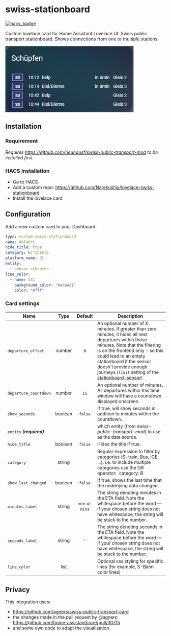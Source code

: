 # swiss-stationboard

[![hacs_badge](https://img.shields.io/badge/HACS-Default-orange.svg)](https://github.com/custom-components/hacs)

Custom lovelace card for Home Assistant Lovelace UI.
Swiss public transport stationboard. Shows connections from one or multiple stations.

![Stationboard "Schüpfen"](https://github.com/Narekushia/lovelace-swiss-stationboard/blob/main/img/stationboard-1.png?raw=true "Stationboard Schüpfen")

## Installation

### Requirement

_Requires https://github.com/neuhausf/swiss-public-transport-mod to be installed first._

### HACS Installation

- Go to HACS
- Add a custom repo: https://github.com/Narekushia/lovelace-swiss-stationboard
- Install the lovelace card

## Configuration

Add a new custom card to your Dashboard:

```YAML
type: custom:swiss-stationboard
name: Abfahrt
hide_title: true
category: B|^ICE$|S
platform_name: Gl.
entity:
  - sensor.schupfen
line_color:
  - name: S31
    background_color: "#ada431"
    color: "#fff"
```

### Card settings

| Name | Type | Default | Description |
| ---- | :---: | :---: | ----------- |
| `departure_offset` | number | `0` | An optional number of X minutes. If greater than zero minutes, it hides all next departures within those minutes.  Note that the filtering is on the frontend only - so this could lead to an empty stationboard if the sensor doesn't provide enough journeys (`limit` setting of the [stationboard-sensor](https://github.com/neuhausf/swiss-public-transport-mod)) |
| `departure_countdown` | number | `15` | An optional number of minutes. All departures within this time window will have a countdown displayed onscreen. |
| `show_seconds` | boolean | `false` | If true, will show seconds in addition to minutes within the countdown. |
| `entity` ***(required)*** | | | which entity (from *swiss-public-transport-mod*) to use as the data source. |
| `hide_title` | boolean | `false` | Hides the title if true. |
| `category` | string | | Regular expression to filter by categories (S-train, Bus, ICE, ...).  i.e. to include multiple categories use the OR operator: `category: B|^ICE$|S` |
| `show_last_changed` | boolean | `false` | If true, shows the last time that the underlying data changed. |
| `minutes_label` | string | `min` or `mins` | The string denoting minutes in the ETA field.  Note the whitespace before the word — if your chosen string does not have whitespace, the string will be stuck to the number. |
| `seconds_label` | string | `″` | The string denoting seconds in the ETA field. Note the whitespace before the word — if your chosen string does not have whitespace, the string will be stuck to the number. |
| `line_color` | list |  | Optional css styling for specific lines (for example, S-Bahn color lines) |

## Privacy

This integration uses:

- https://github.com/agners/swiss-public-transport-card
- the changes made in the pull request by @agners: https://github.com/home-assistant/core/pull/30715
- and some own code to adapt the visualization.

